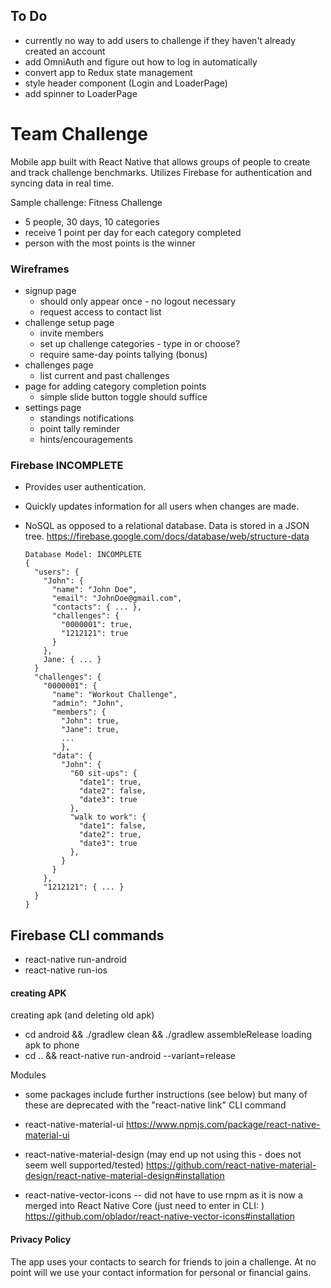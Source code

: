 ## To Do
- currently no way to add users to challenge if they haven't already created an account
- add OmniAuth and figure out how to log in automatically
- convert app to Redux state management
- style header component (Login and LoaderPage)
- add spinner to LoaderPage

# Team Challenge
Mobile app built with React Native that allows groups of people to create and track challenge benchmarks. Utilizes Firebase for authentication and syncing data in real time.

Sample challenge: Fitness Challenge
- 5 people, 30 days, 10 categories
- receive 1 point per day for each category completed
- person with the most points is the winner

### Wireframes
- signup page
  - should only appear once - no logout necessary
  - request access to contact list
- challenge setup page
  - invite members
  - set up challenge categories - type in or choose?
  - require same-day points tallying (bonus)
- challenges page
  - list current and past challenges
- page for adding category completion points
  - simple slide button toggle should suffice
- settings page
  - standings notifications
  - point tally reminder
  - hints/encouragements

### Firebase INCOMPLETE
- Provides user authentication.
- Quickly updates information for all users when changes are made.
- NoSQL as opposed to a relational database. Data is stored in a JSON tree.
https://firebase.google.com/docs/database/web/structure-data

      Database Model: INCOMPLETE
      {
        "users": {
          "John": {
            "name": "John Doe",
            "email": "JohnDoe@gmail.com",
            "contacts": { ... },
            "challenges": {
              "0000001": true,
              "1212121": true
            }
          },
          Jane: { ... }
        }
        "challenges": {
          "0000001": {
            "name": "Workout Challenge",
            "admin": "John",
            "members": {
              "John": true,
              "Jane": true,
              ...
              },
            "data": {
              "John": {
                "60 sit-ups": {
                  "date1": true,
                  "date2": false,
                  "date3": true
                },
                "walk to work": {
                  "date1": false,
                  "date2": true,
                  "date3": true
                },
              }
            }
          },
          "1212121": { ... }
        }
      }

## Firebase CLI commands
- react-native run-android
- react-native run-ios

#### creating APK
creating apk (and deleting old apk)
- cd android && ./gradlew clean && ./gradlew assembleRelease
loading apk to phone
- cd .. && react-native run-android --variant=release


Modules
- some packages include further instructions (see below) but many of these are
deprecated with the "react-native link" CLI command

- react-native-material-ui
https://www.npmjs.com/package/react-native-material-ui

- react-native-material-design (may end up not using this - does not seem well supported/tested)
https://github.com/react-native-material-design/react-native-material-design#installation


- react-native-vector-icons
   -- did not have to use rnpm as it is now a merged into React Native Core
   (just need to enter in CLI: <react-native link>)
https://github.com/oblador/react-native-vector-icons#installation


#### Privacy Policy
The app uses your contacts to search for friends to join a challenge.
At no point will we use your contact information for personal or
financial gains.
